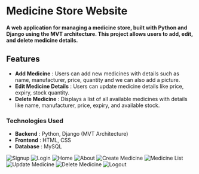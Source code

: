 # Medicine Store Website

**A web application for managing a medicine store, built with Python and Django using the MVT architecture. This project allows users to add, edit, and delete medicine details.**

## Features
- **Add Medicine** : Users can add new medicines with details such as name, manufacturer, price, quantity and we can also add a picture.
- **Edit Medicine Details** : Users can update medicine details like price, expiry, stock quantity.
- **Delete Medicine** : Displays a list of all available medicines with details like name, manufacturer, price, expiry, and available stock.

### Technologies Used
- **Backend** : Python, Django (MVT Architecture)
- **Frontend** : HTML, CSS
- **Database** : MySQL

![Signup](https://github.com/user-attachments/assets/fab79f69-628a-4992-9784-33ebdb2ac49a)
![Login](https://github.com/user-attachments/assets/13681965-09f4-4e4c-b1c7-16cfc37d517e)
![Home](https://github.com/user-attachments/assets/6a52368a-81d5-4878-9e5d-0946e9301375)
![About](https://github.com/user-attachments/assets/3a0637d0-f55f-4024-b4c7-c7f0472ecc44)
![Create Medicine](https://github.com/user-attachments/assets/8317974c-c10d-438d-986d-3a48b04a26e0)
![Medicine List](https://github.com/user-attachments/assets/cd81f724-152e-491f-adfb-b45c319be99c)
![Update Medicine](https://github.com/user-attachments/assets/86e29d03-9151-46ab-8d30-f7b580c91fd3)
![Delete Medicine](https://github.com/user-attachments/assets/46905707-9b0d-4da1-a783-982d9846ae06)
![Logout](https://github.com/user-attachments/assets/7648e67f-95b9-4eeb-8e13-b145cb346c41)
